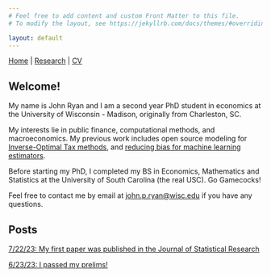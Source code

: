 ```yaml
---
# Feel free to add content and custom Front Matter to this file.
# To modify the layout, see https://jekyllrb.com/docs/themes/#overriding-theme-defaults

layout: default
---
```

[Home](john-p-ryan.github.io)   |
    [Research](john-p-ryan.github.io/research)  |
    [CV](john-p-ryan.github.io/John-P-Ryan_CV.pdf)

## Welcome! 

My name is John Ryan and I am a second year PhD student in economics at the University of Wisconsin - Madison, originally from Charleston, SC. 

My interests lie in public finance, computational methods, and macroeconomics. My previous work includes open source modeling for [Inverse-Optimal Tax methods](https://github.com/PSLmodels/InverseOptimalTax/tree/main), and [reducing bias for machine learning estimators](https://www.banglajol.info/index.php/JStR/article/view/67466/45250). 

Before starting my PhD, I completed my BS in Economics, Mathematics and Statistics at the University of South Carolina (the real USC). Go Gamecocks!

Feel free to contact me by email at [john.p.ryan@wisc.edu](mailto:john.p.ryan@wisc.edu) if you have any questions.

## Posts

[7/22/23: My first paper was published in the Journal of Statistical Research](https://www.banglajol.info/index.php/JStR/article/view/67466/45250)

[6/23/23: I passed my prelims!](https://john-p-ryan.github.io/jekyll/update/2023/06/23/I-passed-my-prelims!)
